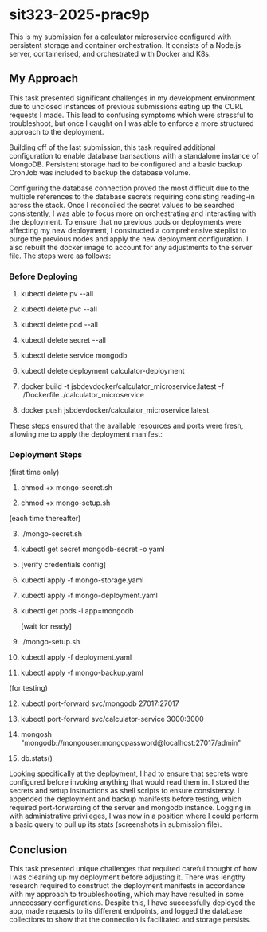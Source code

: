 # sit323-2025-prac9p

This is my submission for a calculator microservice configured with persistent storage and container orchestration. It consists of a Node.js server, containerised, and orchestrated with Docker and K8s. 

## My Approach

This task presented significant challenges in my development environment due to unclosed instances of previous submissions eating up the CURL requests I made. This lead to confusing symptoms which were stressful to troubleshoot, but once I caught on I was able to enforce a more structured approach to the deployment.

Building off of the last submission, this task required additional configuration to enable database transactions with a standalone instance of MongoDB. Persistent storage had to be configured and a basic backup CronJob was included to backup the database volume.

Configuring the database connection proved the most difficult due to the multiple references to the database secrets requiring consisting reading-in across the stack. Once I reconciled the secret values to be searched consistently, I was able to focus more on orchestrating and interacting with the deployment. To ensure that no previous pods or deployments were affecting my new deployment, I constructed a comprehensive steplist to purge the previous nodes and apply the new deployment configuration. I also rebuilt the docker image to account for any adjustments to the server file. The steps were as follows:

### Before Deploying

1) kubectl delete pv --all

2) kubectl delete pvc --all

3) kubectl delete pod --all

4) kubectl delete secret --all

5) kubectl delete service mongodb

6) kubectl delete deployment calculator-deployment

7) docker build -t jsbdevdocker/calculator_microservice:latest -f ./Dockerfile ./calculator_microservice

8) docker push jsbdevdocker/calculator_microservice:latest

These steps ensured that the available resources and ports were fresh, allowing me to apply the deployment manifest:

### Deployment Steps

(first time only)

1) chmod +x mongo-secret.sh

2) chmod +x mongo-setup.sh

(each time thereafter)

3) ./mongo-secret.sh

4) kubectl get secret mongodb-secret -o yaml
	
5) [verify credentials config]

6) kubectl apply -f mongo-storage.yaml

7) kubectl apply -f mongo-deployment.yaml

8) kubectl get pods -l app=mongodb

	[wait for ready]

9) ./mongo-setup.sh

10) kubectl apply -f deployment.yaml

11) kubectl apply -f mongo-backup.yaml

(for testing)

12) kubectl port-forward svc/mongodb 27017:27017

13) kubectl port-forward svc/calculator-service 3000:3000

14) mongosh "mongodb://mongouser:mongopassword@localhost:27017/admin"

15) db.stats()

Looking specifically at the deployment, I had to ensure that secrets were configured before invoking anything that would read them in. I stored the secrets and setup instructions as shell scripts to ensure consistency. I appended the deployment and backup manifests before testing, which required port-forwarding of the server and mongodb instance. Logging in with administrative privileges, I was now in a position where I could perform a basic query to pull up its stats (screenshots in submission file).

## Conclusion

This task presented unique challenges that required careful thought of how I was cleaning up my deployment before adjusting it. There was lengthy research required to construct the deployment manifests in accordance with my approach to troubleshooting, which may have resulted in some unnecessary configurations. Despite this, I have successfully deployed the app, made requests to its different endpoints, and logged the database collections to show that the connection is facilitated and storage persists.
